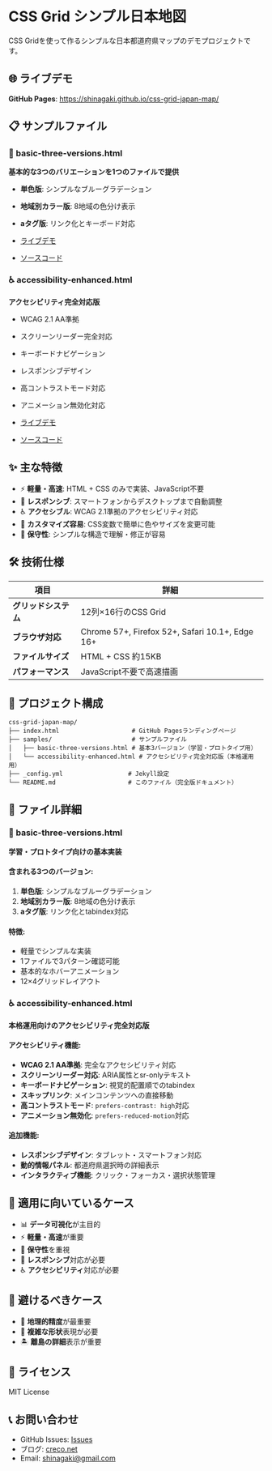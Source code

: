 # CSS Grid シンプル日本地図

CSS Gridを使って作るシンプルな日本都道府県マップのデモプロジェクトです。

## 🌐 ライブデモ

**GitHub Pages**: https://shinagaki.github.io/css-grid-japan-map/

## 📋 サンプルファイル

### 🎨 basic-three-versions.html
**基本的な3つのバリエーションを1つのファイルで提供**
- **単色版**: シンプルなブルーグラデーション
- **地域別カラー版**: 8地域の色分け表示
- **aタグ版**: リンク化とキーボード対応

- [ライブデモ](https://shinagaki.github.io/css-grid-japan-map/samples/basic-three-versions.html)
- [ソースコード](./samples/basic-three-versions.html)

### ♿ accessibility-enhanced.html
**アクセシビリティ完全対応版**
- WCAG 2.1 AA準拠
- スクリーンリーダー完全対応
- キーボードナビゲーション
- レスポンシブデザイン
- 高コントラストモード対応
- アニメーション無効化対応

- [ライブデモ](https://shinagaki.github.io/css-grid-japan-map/samples/accessibility-enhanced.html)
- [ソースコード](./samples/accessibility-enhanced.html)



## ✨ 主な特徴

- ⚡ **軽量・高速**: HTML + CSS のみで実装、JavaScript不要
- 📱 **レスポンシブ**: スマートフォンからデスクトップまで自動調整
- ♿ **アクセシブル**: WCAG 2.1準拠のアクセシビリティ対応
- 🎨 **カスタマイズ容易**: CSS変数で簡単に色やサイズを変更可能
- 🔧 **保守性**: シンプルな構造で理解・修正が容易

## 🛠️ 技術仕様

| 項目 | 詳細 |
|------|------|
| **グリッドシステム** | 12列×16行のCSS Grid |
| **ブラウザ対応** | Chrome 57+, Firefox 52+, Safari 10.1+, Edge 16+ |
| **ファイルサイズ** | HTML + CSS 約15KB |
| **パフォーマンス** | JavaScript不要で高速描画 |

## 📁 プロジェクト構成

```
css-grid-japan-map/
├── index.html                    # GitHub Pagesランディングページ
├── samples/                      # サンプルファイル
│   ├── basic-three-versions.html # 基本3バージョン（学習・プロトタイプ用）
│   └── accessibility-enhanced.html # アクセシビリティ完全対応版（本格運用用）
├── _config.yml                  # Jekyll設定
└── README.md                    # このファイル（完全版ドキュメント）
```

## 📂 ファイル詳細

### 🎨 basic-three-versions.html
**学習・プロトタイプ向けの基本実装**

#### 含まれる3つのバージョン:
1. **単色版**: シンプルなブルーグラデーション
2. **地域別カラー版**: 8地域の色分け表示  
3. **aタグ版**: リンク化とtabindex対応

#### 特徴:
- 軽量でシンプルな実装
- 1ファイルで3パターン確認可能
- 基本的なホバーアニメーション
- 12×4グリッドレイアウト

### ♿ accessibility-enhanced.html
**本格運用向けのアクセシビリティ完全対応版**

#### アクセシビリティ機能:
- **WCAG 2.1 AA準拠**: 完全なアクセシビリティ対応
- **スクリーンリーダー対応**: ARIA属性とsr-onlyテキスト
- **キーボードナビゲーション**: 視覚的配置順でのtabindex
- **スキップリンク**: メインコンテンツへの直接移動
- **高コントラストモード**: `prefers-contrast: high`対応
- **アニメーション無効化**: `prefers-reduced-motion`対応

#### 追加機能:
- **レスポンシブデザイン**: タブレット・スマートフォン対応
- **動的情報パネル**: 都道府県選択時の詳細表示
- **インタラクティブ機能**: クリック・フォーカス・選択状態管理

## 🎯 適用に向いているケース

- 📊 **データ可視化**が主目的
- ⚡ **軽量・高速**が重要
- 🔧 **保守性**を重視
- 📱 **レスポンシブ**対応が必要
- ♿ **アクセシビリティ**対応が必要

## 🚫 避けるべきケース

- 🗾 **地理的精度**が最重要
- 🎨 **複雑な形状**表現が必要
- 🏝️ **離島の詳細**表示が重要

## 📄 ライセンス

MIT License

## 📞 お問い合わせ

- GitHub Issues: [Issues](https://github.com/shinagaki/css-grid-japan-map/issues)
- ブログ: [creco.net](https://creco.net)
- Email: shinagaki@gmail.com
